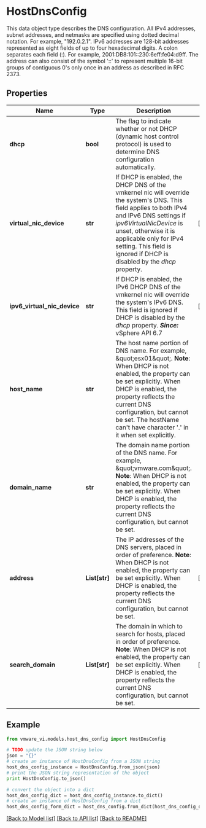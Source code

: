 # HostDnsConfig

This data object type describes the DNS configuration.  All IPv4 addresses, subnet addresses, and netmasks are specified using dotted decimal notation. For example, \"192.0.2.1\". IPv6 addresses are 128-bit addresses represented as eight fields of up to four hexadecimal digits. A colon separates each field (:). For example, 2001:DB8:101::230:6eff:fe04:d9ff. The address can also consist of the symbol '::' to represent multiple 16-bit groups of contiguous 0's only once in an address as described in RFC 2373. 

## Properties
Name | Type | Description | Notes
------------ | ------------- | ------------- | -------------
**dhcp** | **bool** | The flag to indicate whether or not DHCP (dynamic host control protocol) is used to determine DNS configuration automatically.  | 
**virtual_nic_device** | **str** | If DHCP is enabled, the DHCP DNS of the vmkernel nic will override the system&#39;s DNS.  This field applies to both IPv4 and IPv6 DNS settings if *ipv6VirtualNicDevice* is unset, otherwise it is applicable only for IPv4 setting. This field is ignored if DHCP is disabled by the *dhcp* property.  | [optional] 
**ipv6_virtual_nic_device** | **str** | If DHCP is enabled, the IPv6 DHCP DNS of the vmkernel nic will override the system&#39;s IPv6 DNS.  This field is ignored if DHCP is disabled by the *dhcp* property.  ***Since:*** vSphere API 6.7  | [optional] 
**host_name** | **str** | The host name portion of DNS name.  For example, \&quot;esx01\&quot;.  **Note**: When DHCP is not enabled, the property can be set explicitly. When DHCP is enabled, the property reflects the current DNS configuration, but cannot be set. The hostName can&#39;t have character &#39;.&#39; in it when set explicitly.  | 
**domain_name** | **str** | The domain name portion of the DNS name.  For example, \&quot;vmware.com\&quot;.  **Note**: When DHCP is not enabled, the property can be set explicitly. When DHCP is enabled, the property reflects the current DNS configuration, but cannot be set.  | 
**address** | **List[str]** | The IP addresses of the DNS servers, placed in order of preference.  **Note**: When DHCP is not enabled, the property can be set explicitly. When DHCP is enabled, the property reflects the current DNS configuration, but cannot be set.  | [optional] 
**search_domain** | **List[str]** | The domain in which to search for hosts, placed in order of preference.  **Note**: When DHCP is not enabled, the property can be set explicitly. When DHCP is enabled, the property reflects the current DNS configuration, but cannot be set.  | [optional] 

## Example

```python
from vmware_vi.models.host_dns_config import HostDnsConfig

# TODO update the JSON string below
json = "{}"
# create an instance of HostDnsConfig from a JSON string
host_dns_config_instance = HostDnsConfig.from_json(json)
# print the JSON string representation of the object
print HostDnsConfig.to_json()

# convert the object into a dict
host_dns_config_dict = host_dns_config_instance.to_dict()
# create an instance of HostDnsConfig from a dict
host_dns_config_form_dict = host_dns_config.from_dict(host_dns_config_dict)
```
[[Back to Model list]](../README.md#documentation-for-models) [[Back to API list]](../README.md#documentation-for-api-endpoints) [[Back to README]](../README.md)


